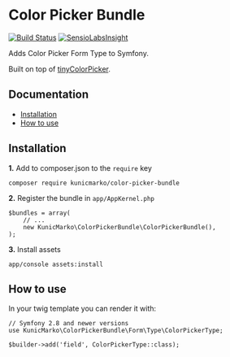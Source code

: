 Color Picker Bundle
============

[![Build Status](https://travis-ci.org/kunicmarko20/ColorPickerBundle.svg?branch=master)](https://travis-ci.org/kunicmarko20/ColorPickerBundle)
[![SensioLabsInsight](https://insight.sensiolabs.com/projects/8a279415-4597-49d8-923a-34a3f4c315f1/mini.png)](https://insight.sensiolabs.com/projects/8a279415-4597-49d8-923a-34a3f4c315f1)

Adds Color Picker Form Type to Symfony.

Built on top of [tinyColorPicker](https://github.com/PitPik/tinyColorPicker).

Documentation
-------------

* [Installation](#installation)
* [How to use](#how-to-use)

## Installation

**1.**  Add to composer.json to the `require` key

```
composer require kunicmarko/color-picker-bundle
```

**2.** Register the bundle in ``app/AppKernel.php``

```
$bundles = array(
    // ...
    new KunicMarko\ColorPickerBundle\ColorPickerBundle(),
);
```

**3.** Install assets
```
app/console assets:install
```

## How to use

In your twig template you can render it with:
```
// Symfony 2.8 and newer versions
use KunicMarko\ColorPickerBundle\Form\Type\ColorPickerType;

$builder->add('field', ColorPickerType::class);
```
